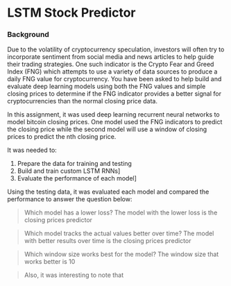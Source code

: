 # LSTM Stock Predictor
### Background
Due to the volatility of cryptocurrency speculation, investors will often try to incorporate sentiment from social media and news articles to help guide their trading strategies. One such indicator is the Crypto Fear and Greed Index (FNG) which attempts to use a variety of data sources to produce a daily FNG value for cryptocurrency. You have been asked to help build and evaluate deep learning models using both the FNG values and simple closing prices to determine if the FNG indicator provides a better signal for cryptocurrencies than the normal closing price data.

In this assignment, it was used deep learning recurrent neural networks to model bitcoin closing prices. One model used the FNG indicators to predict the closing price while the second model will use a window of closing prices to predict the nth closing price.

It was needed to:

1. Prepare the data for training and testing
2. Build and train custom LSTM RNNs]
3. Evaluate the performance of each model]


Using the testing data, it was evaluated each model and compared the performance to answer the question below:

> Which model has a lower loss?
> The model with the lower loss is the closing prices predictor

> Which model tracks the actual values better over time?
> The model with better results over time is the closing prices predictor

> Which window size works best for the model?
> The window size that works better is 10

> Also, it was interesting to note that 